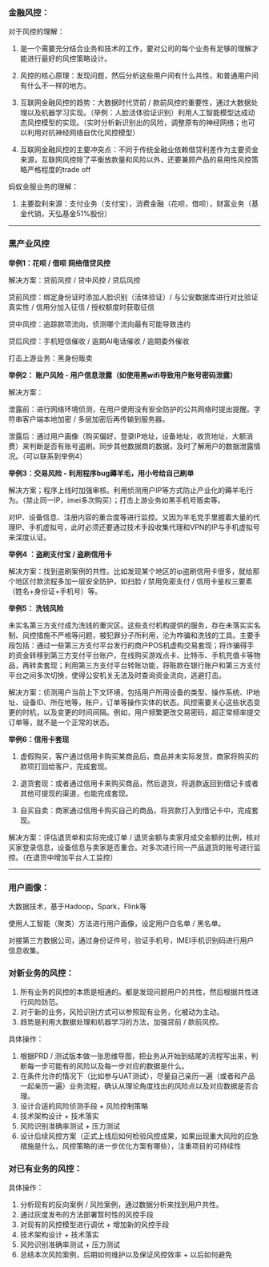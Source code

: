 ### 金融风控：

对于风控的理解：

1. 是一个需要充分结合业务和技术的工作，要对公司的每个业务有足够的理解才能进行最好的风控策略设计。

2. 风控的核心原理：发现问题，然后分析这些用户间有什么共性，和普通用户间有什么不一样的地方。

3. 互联网金融风控的趋势：大数据时代贷前 / 款前风控的重要性，通过大数据处理以及机器学习实现。（举例：人脸活体验证识别）利用人工智能模型达成动态风控模型的实现。（实时分析新识别出的风险，调整原有的神经网络；也可以利用对抗神经网络自优化风控模型）

4. 互联网金融风控的主要冲突点：不同于传统金融业依赖借贷利差作为主要资金来源，互联网风控除了平衡放款量和风险以外，还要兼顾产品的易用性风控策略严格程度的trade off


蚂蚁金服业务的理解：

1. 主要盈利来源：支付业务（支付宝），消费金融（花呗，借呗），财富业务（基金代销，天弘基金51%股份）

***

### 黑产业风控

**举例1：花呗 / 借呗 网络借贷风控**

解决方案：贷前风控 / 贷中风控 / 贷后风控

贷前风控：绑定身份证时添加人脸识别（活体验证）/ 与公安数据库进行对比验证真实性 / 信用分加入征信 / 授权额度时获取征信

贷中风控：追踪款项流向，侦测哪个流向最有可能导致违约

贷后风控：手机短信催收 / 逾期AI电话催收 / 逾期委外催收

打击上游业务：黑身份贩卖


**举例2： 账户风险 - 用户信息泄露（如使用黑wifi导致用户账号密码泄露）**

解决方案：

泄露前：进行网络环境侦测，在用户使用没有安全防护的公共网络时提出提醒。字符串客户端本地加密 / 多层加密后再传输到服务器。

泄露后：通过用户画像（购买偏好，登录IP地址，设备地址，收货地址，大额消费）来判断是否有账号盗刷。同步其他数据商的数据，及时了解用户的数据泄露情况。（可以联系到举例4）

**举例3：交易风险 - 利用程序bug薅羊毛，用小号给自己刷单**

解决方案；程序上线时加强审核。利用侦测用户IP等方式防止产业化的薅羊毛行为。（禁止同一IP，imei多次购买）；打击上游业务如黑手机号贩卖等。

对IP、设备信息、注册内容的重合度等进行监控。又因为羊毛党手里握着大量的代理IP、手机虚拟号，此时必须还要通过技术手段收集代理和VPN的IP与手机虚拟号来深度认证。


**举例4 ：盗刷支付宝 / 盗刷信用卡**

解决方案：找到盗刷案例的共性。比如发现某个地区的ip盗刷信用卡很多，就给那个地区付款流程多加一层安全防护，如扫脸 / 禁用免密支付 / 信用卡鉴权三要素（姓名+身份证+手机号）等。

**举例5： 洗钱风险**

未实名第三方支付成为洗钱的重灾区。这些支付机构提供的服务，存在未落实实名制、风控措施不严格等问题，被犯罪分子所利用，沦为咋骗和洗钱的工具。主要手段包括：通过一些第三方支付平台发行的商户POS机虚构交易套现；将诈骗得手的资金转移到第三方支付平台账户，在线购买游戏点卡、比特币、手机充值卡等物品，再转卖套现；利用第三方支付平台转账功能，将赃款在银行账户和第三方支付平台之间多次切换，使得公安机关无法及时查询资金流向，逃避打击。

解决方案：侦测用户当前上下文环境，包括用户所用设备的类型、操作系统、IP地址、设备ID、所在地等，账户，订单等操作实体的状态。风控需要关心这些状态变更的时机，以及变更的时间间隔。例如，用户频繁更改交易密码，超正常频率提交订单等，就不是一个正常的状态。

**举例6：信用卡套现**
1. 虚假购买，客户通过信用卡购买某商品后，商品并未实际发货，商家将购买的款项打回给客户，完成套现。

2. 退货套现：或者通过信用卡来购买商品，然后退货，将退款返回到借记卡或者其他可提现的渠道，也能完成套现。

3. 自买自卖：商家通过信用卡购买自己的商品，将货款打入到借记卡中，完成套现。

解决方案：评估退货单和实际完成订单 / 退货金额与卖家月成交金额的比例，核对买家登录信息，设备信息与卖家是否重合。对多次进行同一产品退货的账号进行监控。（在退货中增加平台人工监控）

***

### 用户画像：

大数据技术，基于Hadoop，Spark，Flink等

使用人工智能（聚类）方法进行用户画像，设定用户白名单 / 黑名单。

对接第三方数据公司，通过身份证件号，验证手机号，IMEI手机识别码进行用户信息收集。

### 对新业务的风控：

1. 所有业务的风控的本质是相通的。都是发现问题用户的共性，然后根据共性进行风险防范。
2. 对于新的业务，风险识别方式可以参照现有业务，化被动为主动。
3. 趋势是利用大数据处理和机器学习的方法，加强贷前 / 款前风控。

具体操作：
1. 根据PRD / 测试版本做一张思维导图，把业务从开始到结尾的流程写出来，判断每一步可能有的风险以及每一步对应的数据是什么。
2. 在条件允许的情况下（比如参与UAT测试），尽量自己亲历一遍（或者和产品一起亲历一遍）业务流程，确认从理论角度找出的风险点以及对应数据是否合理。
3. 设计合适的风险侦测手段 + 风险控制策略
4. 技术架构设计 +  技术落实
5. 风险识别准确率测试 + 压力测试
6. 设计后续风控方案（正式上线后如何检验风控成果，如果出现重大风险的应急措施是什么，风控策略的进一步优化方案有哪些），注重项目的可持续性

### 对已有业务的风控：

具体操作：

1. 分析现有的反向案例 / 风险案例，通过数据分析来找到用户共性。
2. 通过灰度发布的方法部署暂时性的风控手段
3. 对现有的风控模型进行调优 + 增加新的风控手段
4. 技术架构设计 + 技术落实
5. 风险识别准确率测试 + 压力测试
6. 总结本次风险案例，后期如何维护以及保证风控效率 + 以后如何避免
